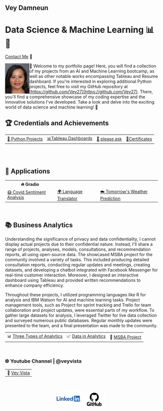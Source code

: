## Vey Damneun
# Data Science & Machine Learning 📊🤖
[Contact Me](https://www.cognitoforms.com/CodeFarms1/CONTACTME) 💬

<div style="position: relative;">
  <img src="./assets/vey5.JPG" alt="Vey Damneun" width="80" height="100" align="left">
</div>

👋 Welcome to my portfolio page! Here, you will find a collection of my projects from an AI and Machine Learning bootcamp, as well as other notable works encompassing Tableau and Resume dashboard. If you're interested in exploring additional Python projects, feel free to visit my GitHub repository at [https://github.com/Vey27](https://github.com/Vey27). There, you'll find a comprehensive showcase of my coding expertise and the innovative solutions I've developed. Take a look and delve into the exciting world of data science and machine learning! 🚀
<br>
<h2>🏆 Credentials and Achievements</h2>
<table>
  <tr>
    <td><a href="https://www.datascienceportfol.io/Vey">🤖 Python Projects</a></td>
    <td><a href="https://public.tableau.com/app/profile/vey.damneun5377">📊Tableau Dashboards</a></td>
    <td><a href='https://www.cognitoforms.com/CodeFarms1/CONTACTME'>📄 please ask</a></td>
    <td><a href="https://www.cognitoforms.com/CodeFarms1/CaltechAIMachineLearning">📜Certificates</a></td>
  </tr>
</table>

<br>
<br>
<h2>🚀 Applications</h2>
<table>
  <tr>
    <th>🔥 Gradio</th>
  </tr>
  <tr>
    <td><a href="https://veyvey-covidsentiment.hf.space">😷 Covid Sentiment Analysis</a></td>
    <td><a href="https://veyvey-test.hf.space">🌍 Language Translator</a></td>
    <td><a href="https://veyvey-predict-weather.hf.space">☁️ Tomorrow's Weather Prediction</a></td>
  </tr>
</table>
<br>
<h2>📚 Business Analytics</h2>
<table>
<p>Understanding the significance of privacy and data confidentiality, I cannot display actual projects due to their confidential nature. Instead, I'll share a range of projects, analyses, models, consultations, and recommendation reports, all using open-source data. The showcased MSBA project for the community involved a variety of tasks. This included producing detailed consultation reports, conducting regular updates and meetings, creating datasets, and developing a chatbot integrated with Facebook Messenger for real-time customer interaction. Moreover, I designed an interactive dashboard using Tableau and provided written recommendations to enhance company efficiency.

Throughout these projects, I utilized programming languages like R for analysis and IBM Watson for AI and machine learning tasks. Project management tools, such as Project for sprint tracking and Trello for team collaboration and project updates, were essential parts of my workflow. To gather large datasets for analysis, I leveraged Twitter for live data collection and surveyed numerous public databases. Regular monthly updates were presented to the team, and a final presentation was made to the community.</p>
  <tr>
    <td>📊 <a href="https://1drv.ms/i/s!AoRrTjl22F1v2HgYAc-73MyLy27k?e=ZfAdRD">Three Types of Analytics</a></td>
    <td>📈 <a href="https://1drv.ms/i/s!AoRrTjl22F1v2QwE0MZEHu_d0oup?e=ArcHbY">Data in Analytics</a></td> 
    <td>🧪 <a href="https://1drv.ms/i/s!AoRrTjl22F1v2Q3m9Lnh2lVDqwSJ?e=H7vXHQ">MSBA Project</a></td>
  </tr>
</table>
<br>
<h3>🌐 Youtube Channel | @veyvista</h3>
<table>
  <tr>   
    <td>🎉 <a href="https://www.youtube.com/channel/UC-ZUgP20fT6jkPL1MV6D6Ew">Vey Vista</a></td>         
  </tr>
</table>
<br>
<br>
<div align="center">
  <a href="linkedin.com/in/vey-d-20b27a119" style="text-decoration: none;">
    <img src="./assets/Logo-Linkedin.png" alt="LinkedIn" width="80">
  </a> 
  
  <a href="https://github.com/Vey27" style="text-decoration: none;">
    <img src="./assets/GitHub-Logo.png" alt="GitHub" width="80">
  </a>
  
  </div>
